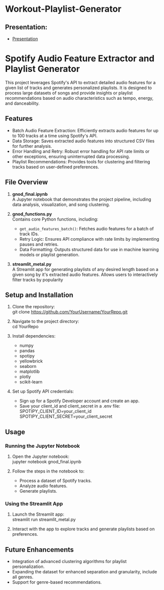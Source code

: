 # Workout-Playlist-Generator

## Presentation:
  
- [Presentation](https://docs.google.com/presentation/d/1OkRJH0dont5JVyk-nXmrKqXrp3zGPdOYf6rag1CqDfo/edit?usp=sharing)

# Spotify Audio Feature Extractor and Playlist Generator

This project leverages Spotify's API to extract detailed audio features for a given list of tracks and generates personalized playlists. It is designed to process large datasets of songs and provide insights or playlist recommendations based on audio characteristics such as tempo, energy, and danceability.

## Features

- Batch Audio Feature Extraction: Efficiently extracts audio features for up to 100 tracks at a time using Spotify's API.
- Data Storage: Saves extracted audio features into structured CSV files for further analysis.
- Error Handling and Retry: Robust error handling for API rate limits or other exceptions, ensuring uninterrupted data processing.
- Playlist Recommendations: Provides tools for clustering and filtering tracks based on user-defined preferences.

## File Overview

1. **gnod_final.ipynb**  
   A Jupyter notebook that demonstrates the project pipeline, including data analysis, visualization, and song clustering.

2. **gnod_functions.py**  
   Contains core Python functions, including:  
   - `get_audio_features_batch()`: Fetches audio features for a batch of track IDs.  
   - Retry Logic: Ensures API compliance with rate limits by implementing pauses and retries.  
   - Data Formatting: Outputs structured data for use in machine learning models or playlist generation.

3. **streamlit_metal.py**  
   A Streamlit app for generating playlists of any desired length based on a given song by it's extracted audio features. Allows users to interactively filter tracks by popularity

## Setup and Installation

1. Clone the repository:  
   git clone https://github.com/YourUsername/YourRepo.git

2. Navigate to the project directory:  
   cd YourRepo

3. Install dependencies:  
   - numpy
   - pandas
   - spotipy
   - yellowbrick
   - seaborn
   - matplotlib
   - plotly
   - scikit-learn

4. Set up Spotify API credentials:  
   - Sign up for a Spotify Developer account and create an app.  
   - Save your client_id and client_secret in a .env file:  
     SPOTIPY_CLIENT_ID=your_client_id  
     SPOTIPY_CLIENT_SECRET=your_client_secret

## Usage

### Running the Jupyter Notebook
1. Open the Jupyter notebook:  
   jupyter notebook gnod_final.ipynb

2. Follow the steps in the notebook to:  
   - Process a dataset of Spotify tracks.  
   - Analyze audio features.  
   - Generate playlists.

### Using the Streamlit App
1. Launch the Streamlit app:  
   streamlit run streamlit_metal.py

2. Interact with the app to explore tracks and generate playlists based on preferences.

## Future Enhancements

- Integration of advanced clustering algorithms for playlist personalization.
- Expanding the dataset for enhanced separation and granularity, include all genres.
- Support for genre-based recommendations.

